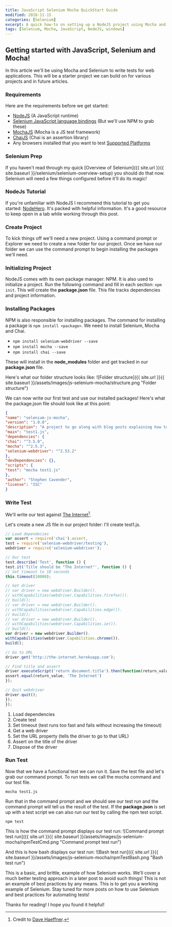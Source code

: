 ```yaml
---
title: JavaScript Selenium Mocha QuickStart Guide
modified: 2018-11-15
categories: [Selenium]
excerpt: A quick how-to on setting up a NodeJS project using Mocha and Selenium!
tags: [Selenium, Mocha, JavaScript, NodeJS, windows]
---
```


## Getting started with JavaScript, Selenium and Mocha!
In this article we'll be using Mocha and Selenium to write tests for web applications. This will be a starter project we can build on for various projects and in future articles.

### Requirements
Here are the requirements before we get started:

* [NodeJS](https://nodejs.org) (A JavaScript runtime)
* [Selenium JavaScript language bindings](http://docs.seleniumhq.org/download/) (But we'll use NPM to grab these)
* [MochaJS](http://mochajs.org/) (Mocha is a JS test framework)
* [ChaiJS](http://chaijs.com/) (Chai is an assertion library)
* Any browsers installed that you want to test [Supported Platforms](http://docs.seleniumhq.org/about/platforms.jsp)

### Selenium Prep
If you haven't read through my quick [Overview of Selenium]({{ site.url }}{{ site.baseurl }}/selenium/selenium-overview-setup) you should do that now. Selenium will need a few things configured before it'll do its magic!

### NodeJs Tutorial
If you're unfamiliar with NodeJS I recommend this tutorial to get you started: [NodeHero](https://blog.risingstack.com/node-hero-tutorial-getting-started-with-node-js/). It's packed with helpful information. It's a good resource to keep open in a tab while working through this post.

### Create Project
To kick things off we'll need a new project. Using a command prompt or Explorer we need to create a new folder for our project. Once we have our folder we can use the command prompt to begin installing the packages we'll need.

### Initializing  Project
NodeJS comes with its own package manager: NPM. It is also used to initialize a project. Run the following command and fill in each section: `npm init`.
This will create the **package.json** file. This file tracks dependencies and project information.

### Installing Packages
NPM is also responsible for installing packages. The command for installing a package is `npm install <package>`. We need to install Selenium, Mocha and Chai.

* `npm install selenium-webdriver --save`
* `npm install mocha --save`
* `npm install chai --save`

These will install in the **node_modules** folder and get tracked in our **package.json** file.

Here's what our folder structure looks like:
![Folder structure]({{ site.url }}{{ site.baseurl }}/assets/images/js-selenium-mocha/structure.png "Folder structure")

We can now write our first test and use our installed packages! Here's what the package.json file should look like at this point:

```json
{
"name": "selenium-js-mocha",
"version": "1.0.0",
"description": "A project to go along with blog posts explaining how to get started with functional testing using Selenium, JavaScript and Mocha. ",
"main": "test1.js",
"dependencies": {
"chai": "^3.5.0",
"mocha": "^2.5.3",
"selenium-webdriver": "^2.53.2"
},
"devDependencies": {},
"scripts": {
"test": "mocha test1.js"
},
"author": "Stephen Cavender",
"license": "ISC"
}
```

### Write Test
We'll write our test against [The Internet](http://the-internet.herokuapp.com/)[^theinternet].

[^theinternet]: Credit to [Dave Haeffner](http://davehaeffner.com/).

Let's create a new JS file in our project folder: I'll create test1.js.

```javascript
// Load dependecies
var assert = require('chai').assert,
test = require('selenium-webdriver/testing'),
webdriver = require('selenium-webdriver');

// Our test
test.describe('Test', function () {
test.it('Title should be "The Internet"', function () {
// Set timeout to 10 seconds
this.timeout(10000);

// Get driver
// var driver = new webdriver.Builder().
// withCapabilities(webdriver.Capabilities.firefox()).
// build();
// var driver = new webdriver.Builder().
// withCapabilities(webdriver.Capabilities.edge()).
// build();
// var driver = new webdriver.Builder().
// withCapabilities(webdriver.Capabilities.ie()).
// build();
var driver = new webdriver.Builder().
withCapabilities(webdriver.Capabilities.chrome()).
build();

// Go to URL
driver.get('http://the-internet.herokuapp.com');

// Find title and assert
driver.executeScript('return document.title').then(function(return_value) {
assert.equal(return_value, 'The Internet')
});

// Quit webdriver
driver.quit();
});
});
```

1. Load dependencies
2. Create test
3. Set timeout (test runs too fast and fails without increasing the timeout)
4. Get a web driver
5. Set the URL property (tells the driver to go to that URL)
6. Assert on the title of the driver
7. Dispose of the driver

### Run Test
Now that we have a functional test we can run it. Save the test file and let's grab our command prompt. To run tests we call the mocha command and our test file.

`mocha test1.js`

Run that in the command prompt and we should see our test run and the command prompt will tell us the result of the test. If the **package.json** is set up with a test script we can also run our test by calling the npm test script.

`npm test`

This is how the command prompt displays our test run:
![Command prompt test run]({{ site.url }}{{ site.baseurl }}/assets/images/js-selenium-mocha/npmTestCmd.png "Command prompt test run")

And this is how bash displays our test run:
![Bash test run]({{ site.url }}{{ site.baseurl }}/assets/images/js-selenium-mocha/npmTestBash.png "Bash test run")

This is a basic, and brittle, example of how Selenium works. We'll cover a much better testing approach in a later post to avoid such things! This is not an example of best practices by any means. This is to get you a working example of Selenium. Stay tuned for more posts on how to use Selenium and best practices for automating tests!

Thanks for reading! I hope you found it helpful!
